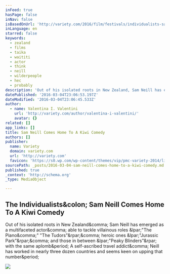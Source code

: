 ```yaml
---
inFeed: true
hasPage: false
inNav: false
isBasedOnUrl: 'http://variety.com/2016/film/festivals/individualists-sam-neill-taika-waititi-sundance-hunt-for-the-wilderpeople-1201684070/'
inLanguage: en
starred: false
keywords:
  - zealand
  - films
  - taika
  - waititi
  - actor
  - think
  - neill
  - wilderpeople
  - hec
  - probably
description: 'Out of his isolated roots in New Zealand, Sam Neill has emerged as a multifaceted actor, able to tackle villainous roles ("The Piano," "The Tudors"), heroic ones ("Jurassic Park"), and those in between ("Peaky Blinders") with the same aplomb. A self-ascribed travel addict, Neill has worked in nearly three dozen countries and seems keen on upping that number.'
datePublished: '2016-03-04T23:06:53.197Z'
dateModified: '2016-03-04T23:06:45.533Z'
author:
  - name: Valentina I. Valentini
    url: 'http://variety.com/author/valentina-i-valentini/'
    avatar: {}
related: []
app_links: []
title: Sam Neill Comes Home To A Kiwi Comedy
authors: []
publisher:
  name: Variety
  domain: variety.com
  url: 'http://variety.com'
  favicon: 'https://s0.wp.com/wp-content/themes/vip/pmc-variety-2014/library/images/icons/favicon.ico'
sourcePath: _posts/2016-03-04-sam-neill-comes-home-to-a-kiwi-comedy.md
published: true
_context: 'http://schema.org'
_type: MediaObject

---
```

<article style=""><h1>The Individualists&amp;colon; Sam Neill Comes Home To A Kiwi Comedy</h1><p>Out of his isolated roots in New Zealand&amp;comma; Sam Neill has emerged as a multifaceted actor&amp;comma; able to tackle villainous roles &amp;lpar;"The Piano&amp;comma;" "The Tudors"&amp;rpar;&amp;comma; heroic ones &amp;lpar;"Jurassic Park"&amp;rpar;&amp;comma; and those in between &amp;lpar;"Peaky Blinders"&amp;rpar; with the same aplomb&amp;period; A self-ascribed travel addict&amp;comma; Neill has worked in nearly three dozen countries and seems keen on upping that number&amp;period;</p><img src="https://pmcvariety.files.wordpress.com/2016/01/sam-neill-the-individualist.jpg?w=670&amp;h=377&amp;crop=1" /></article>